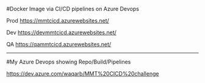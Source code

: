 #Docker Image via CI/CD pipelines on Azure Devops

Prod
https://mmtcicd.azurewebsites.net/

Dev
https://devmmtcicd.azurewebsites.net/

QA
https://qammtcicd.azurewebsites.net/

-------------------------------------------

#My Azure Devops showing Repo/Build/Pipelines

https://dev.azure.com/waqarb/MMT%20CICD%20challenge
